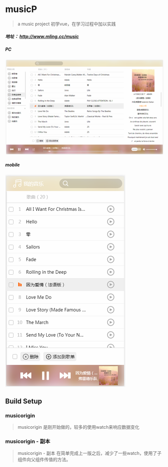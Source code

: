 # musicP

> a music project 
> 初学vue，在学习过程中加以实践
##### 地址： http://www.mling.cc/music
##### PC<br>
![music](https://github.com/Bigzo/musicP/blob/master/musicorigin%20-%20%E5%89%AF%E6%9C%AC/static/img/m.png)
##### mobile<br>
![music](https://github.com/Bigzo/musicP/blob/master/musicorigin%20-%20%E5%89%AF%E6%9C%AC/static/img/mm.png)
## Build Setup
### musicorigin
> musicorigin 是刚开始做的，较多的使用watch来响应数据变化
### musicorigin - 副本
> musicorigin - 副本 在简单完成上一版之后，减少了一些watch，使用了子组件向父组件传值的方法。
